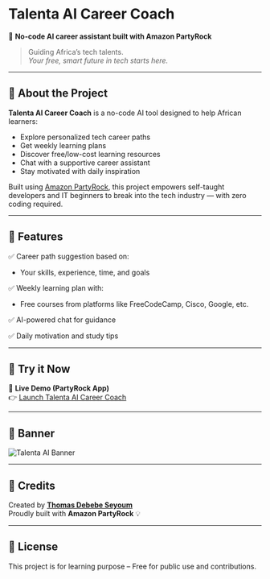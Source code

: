 # Talenta AI Career Coach

🚀 **No-code AI career assistant built with Amazon PartyRock**

> Guiding Africa’s tech talents.  
> _Your free, smart future in tech starts here._

---

## 🎯 About the Project

**Talenta AI Career Coach** is a no-code AI tool designed to help African learners:
- Explore personalized tech career paths
- Get weekly learning plans
- Discover free/low-cost learning resources
- Chat with a supportive career assistant
- Stay motivated with daily inspiration

Built using [Amazon PartyRock](https://partyrock.aws), this project empowers self-taught developers and IT beginners to break into the tech industry — with zero coding required.

---

## 🧠 Features

✅ Career path suggestion based on:
- Your skills, experience, time, and goals

✅ Weekly learning plan with:
- Free courses from platforms like FreeCodeCamp, Cisco, Google, etc.

✅ AI-powered chat for guidance

✅ Daily motivation and study tips

---

## 🔗 Try it Now

🎉 **Live Demo (PartyRock App)**  
👉 [Launch Talenta AI Career Coach](https://partyrock.aws/u/tomiti/geUHQR6vg/Talenta-AI-Career-Coach)

---

## 📸 Banner

![Talenta AI Banner](https://chat.openai.com/cdn/pub/redirect/Talenta-AI-Banner) <!-- You can replace this with a real image URL once hosted -->

---

## 🙌 Credits

Created by **[Thomas Debebe Seyoum](https://www.linkedin.com/in/thomas-debebe-1447542a2)**  
Proudly built with **Amazon PartyRock** 💡

---

## 📌 License

This project is for learning purpose – Free for public use and contributions.
